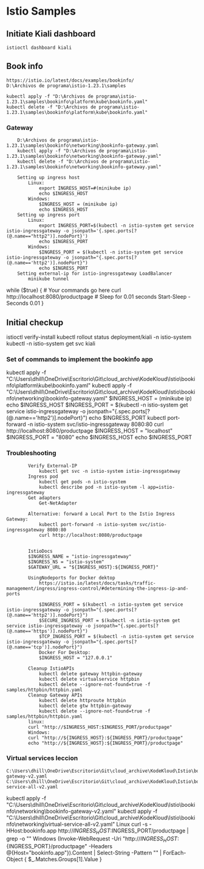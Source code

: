 # Istio Samples 

## Initiate Kiali dashboard
    istioctl dashboard kiali

## Book info
    https://istio.io/latest/docs/examples/bookinfo/
    D:\Archivos de programa\istio-1.23.1\samples

    kubectl apply -f "D:\Archivos de programa\istio-1.23.1\samples\bookinfo\platform\kube\bookinfo.yaml"
    kubectl delete -f "D:\Archivos de programa\istio-1.23.1\samples\bookinfo\platform\kube\bookinfo.yaml"

### Gateway
        D:\Archivos de programa\istio-1.23.1\samples\bookinfo\networking\bookinfo-gateway.yaml
        kubectl apply -f "D:\Archivos de programa\istio-1.23.1\samples\bookinfo\networking\bookinfo-gateway.yaml"
        kubectl delete -f "D:\Archivos de programa\istio-1.23.1\samples\bookinfo\networking\bookinfo-gateway.yaml"

        Setting up ingress host
            Linux: 
                export INGRESS_HOST=#(minikube ip)
                echo $INGRESS_HOST
            Windows: 
                $INGRESS_HOST = (minikube ip)
                echo $INGRESS_HOST
        Setting up ingress port
            Linux: 
                export INGRESS_PORT=$(kubectl -n istio-system get service istio-ingressgateway -o jsonpath='{.spec.ports[?(@.name=="http2")].nodePort}')
                echo $INGRESS_PORT
            Windows: 
                $INGRESS_PORT = $(kubectl -n istio-system get service istio-ingressgateway -o jsonpath="{.spec.ports[?(@.name=='http2')].nodePort}")
                echo $INGRESS_PORT
        Setting external-ip for istio-ingressgateway LoadBalancer
            minikube tunnel

while ($true) {
    # Your commands go here
    curl http://localhost:8080/productpage
    # Sleep for 0.01 seconds
    Start-Sleep -Seconds 0.01
}


## Initial checkup
istioctl verify-install
kubectl rollout status deployment/kiali -n istio-system
kubectl -n istio-system get svc kiali

### Set of commands to implement the bookinfo app

kubectl apply -f "C:\Users\dhill\OneDrive\Escritorio\Git\cloud_archive\KodeKloud\Istio\bookinfo\platform\kube\bookinfo.yaml"
kubectl apply -f "C:\Users\dhill\OneDrive\Escritorio\Git\cloud_archive\KodeKloud\Istio\bookinfo\networking\bookinfo-gateway.yaml"
    $INGRESS_HOST = (minikube ip)
    echo $INGRESS_HOST
    $INGRESS_PORT = $(kubectl -n istio-system get service istio-ingressgateway -o jsonpath="{.spec.ports[?(@.name=='http2')].nodePort}")
    echo $INGRESS_PORT
kubectl port-forward -n istio-system svc/istio-ingressgateway 8080:80
curl http://localhost:8080/productpage
$INGRESS_HOST = "localhost"
$INGRESS_PORT = "8080"
echo $INGRESS_HOST
echo $INGRESS_PORT

### Troubleshooting    

            Verify External-IP
                kubectl get svc -n istio-system istio-ingressgateway
            Ingress pod
                kubectl get pods -n istio-system
                kubectl describe pod -n istio-system -l app=istio-ingressgateway
            Get adapters
                Get-NetAdapter

            Alternative: forward a Local Port to the Istio Ingress Gateway:
                kubectl port-forward -n istio-system svc/istio-ingressgateway 8080:80
                curl http://localhost:8080/productpage


            IstioDocs
            $INGRESS_NAME = "istio-ingressgateway"
            $INGRESS_NS = "istio-system"
            $GATEWAY_URL = "${INGRESS_HOST}:${INGRESS_PORT}"
            
            UsingNodeports for Docker dektop
                https://istio.io/latest/docs/tasks/traffic-management/ingress/ingress-control/#determining-the-ingress-ip-and-ports

                $INGRESS_PORT = $(kubectl -n istio-system get service istio-ingressgateway -o jsonpath="{.spec.ports[?(@.name=='http2')].nodePort}")
                $SECURE_INGRESS_PORT = $(kubectl -n istio-system get service istio-ingressgateway -o jsonpath="{.spec.ports[?(@.name=='https')].nodePort}")
                $TCP_INGRESS_PORT = $(kubectl -n istio-system get service istio-ingressgateway -o jsonpath="{.spec.ports[?(@.name=='tcp')].nodePort}")
                Docker For Desktop:
                $INGRESS_HOST = "127.0.0.1"

            Cleanup IstioAPIs
                kubectl delete gateway httpbin-gateway
                kubectl delete virtualservice httpbin
                kubectl delete --ignore-not-found=true -f samples/httpbin/httpbin.yaml
            Cleanup Gateway APIs
                kubectl delete httproute httpbin
                kubectl delete gtw httpbin-gateway
                kubectl delete --ignore-not-found=true -f samples/httpbin/httpbin.yaml
            linux:
            curl "http://$INGRESS_HOST:$INGRESS_PORT/productpage"
            Windows:
            curl "http://${INGRESS_HOST}:${INGRESS_PORT}/productpage"
            echo "http://${INGRESS_HOST}:${INGRESS_PORT}/productpage"

### Virtual services leccion
    C:\Users\dhill\OneDrive\Escritorio\Git\cloud_archive\KodeKloud\Istio\bookinfo\networking\bookinfo-gateway-v2.yaml
    C:\Users\dhill\OneDrive\Escritorio\Git\cloud_archive\KodeKloud\Istio\bookinfo\networking\virtual-service-all-v2.yaml

kubectl apply -f "C:\Users\dhill\OneDrive\Escritorio\Git\cloud_archive\KodeKloud\Istio\bookinfo\networking\bookinfo-gateway-v2.yaml"
kubectl apply -f "C:\Users\dhill\OneDrive\Escritorio\Git\cloud_archive\KodeKloud\Istio\bookinfo\networking\virtual-service-all-v2.yaml"
Linux
    curl -s -HHost:bookinfo.app http://$INGRESS_HOST:$INGRESS_PORT/productpage | grep -o "<title>.*</title>"
Windows
    (Invoke-WebRequest -Uri "http://${INGRESS_HOST}:${INGRESS_PORT}/productpage" -Headers @{Host="bookinfo.app"}).Content | Select-String -Pattern "<title>(.*?)</title>" | ForEach-Object { $_.Matches.Groups[1].Value }

